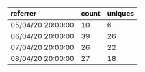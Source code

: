 | referrer          | count | uniques |
| :---------------- | :---- | :------ |
| 05/04/20 20:00:00 | 10    | 6       |
| 06/04/20 20:00:00 | 39    | 26      |
| 07/04/20 20:00:00 | 26    | 22      |
| 08/04/20 20:00:00 | 27    | 18      |
